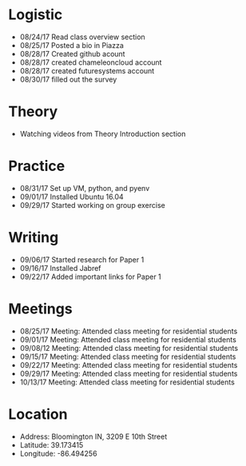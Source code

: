 # Logistic

* 08/24/17 Read class overview section 
* 08/25/17 Posted a bio in Piazza
* 08/28/17 Created github acount
* 08/28/17 created chameleoncloud account
* 08/28/17 created futuresystems account
* 08/30/17 filled out the survey

# Theory

* Watching videos from Theory Introduction section

# Practice

* 08/31/17 Set up VM, python, and pyenv
* 09/01/17 Installed Ubuntu 16.04
* 09/29/17 Started working on group exercise

# Writing
 
* 09/06/17 Started research for Paper 1
* 09/16/17 Installed Jabref
* 09/22/17 Added important links for Paper 1

# Meetings

* 08/25/17 Meeting: Attended class meeting for residential students
* 09/01/17 Meeting: Attended class meeting for residential students
* 09/08/12 Meeting: Attended class meeting for residential students
* 09/15/17 Meeting: Attended class meeting for residential students
* 09/22/17 Meeting: Attended class meeting for residential students
* 09/29/17 Meeting: Attended class meeting for residential students
* 10/13/17 Meeting: Attended class meeting for residential students

# Location

* Address: Bloomington IN, 3209 E 10th Street
* Latitude: 39.173415
* Longitude: -86.494256
